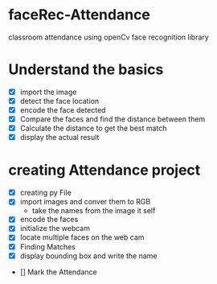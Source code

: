 # faceRec-Attendance
classroom attendance using openCv  face recognition library
# Understand the basics
* [x] import the image
* [x] detect the face location 
* [X] encode the face detected
* [X] Compare the faces and find the distance between them
* [X] Calculate the distance to get the best match
* [X] display the actual result 
# creating Attendance project
* [x] creating py File
* [x] import images and conver them to RGB
    * take the names from the image it self
* [x] encode the faces 
* [X] initialize the webcam
* [X] locate multiple faces on the web cam  
* [x] Finding Matches
* [x] display bounding box and write the name 
* [] Mark the Attendance